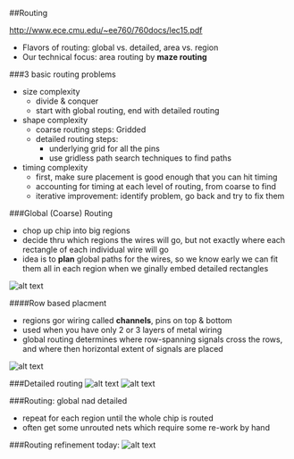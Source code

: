##Routing

http://www.ece.cmu.edu/~ee760/760docs/lec15.pdf  

- Flavors of routing: global vs. detailed, area vs. region
- Our technical focus: area routing by **maze routing**

###3 basic routing problems
- size complexity 
  - divide & conquer
  - start with global routing, end with detailed routing
- shape complexity
  - coarse routing steps: Gridded
  - detailed routing steps:
    - underlying grid for all the pins
    - use gridless path search techniques to find paths
- timing complexity
  - first, make sure placement is good enough that you can hit timing
  - accounting for timing at each level of routing, from coarse to find
  - iterative improvement: identify problem, go back and try to fix them
  
###Global (Coarse) Routing
- chop up chip into big regions
- decide thru which regions the wires will go, but not exactly where each rectangle of each individual wire will go
- idea is to **plan** global paths for the wires, so we know early we can fit them all in each region when we ginally embed detailed rectangles    

![alt text](https://github.com/lvang5378/Physical-Design-Note/blob/master/placement/pics/routing2.PNG)


####Row based placment
- regions gor wiring called **channels**, pins on top & bottom
- used when you have only 2 or 3 layers of metal wiring
- global routing determines where row-spanning signals cross the rows, and where then horizontal extent of signals are placed

![alt text](https://github.com/lvang5378/Physical-Design-Note/blob/master/placement/pics/routing1.PNG)

###Detailed routing
![alt text](https://github.com/lvang5378/Physical-Design-Note/blob/master/placement/pics/routing3.PNG)
![alt text](https://github.com/lvang5378/Physical-Design-Note/blob/master/placement/pics/routing4.PNG)

###Routing: global nad detailed
- repeat for each region until the whole chip is routed
- often get some unrouted nets which require some re-work by hand


###Routing refinement today:
![alt text](https://github.com/lvang5378/Physical-Design-Note/blob/master/placement/pics/routing5.PNG)

